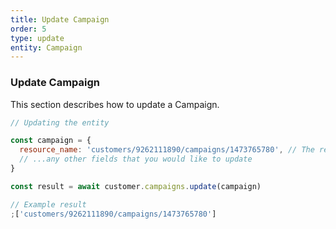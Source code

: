 ```yaml
---
title: Update Campaign
order: 5
type: update
entity: Campaign
---
```


### Update Campaign

This section describes how to update a Campaign.

```javascript
// Updating the entity

const campaign = {
  resource_name: 'customers/9262111890/campaigns/1473765780', // The resource_name is required
  // ...any other fields that you would like to update
}

const result = await customer.campaigns.update(campaign)
```

```javascript
// Example result
;['customers/9262111890/campaigns/1473765780']
```
